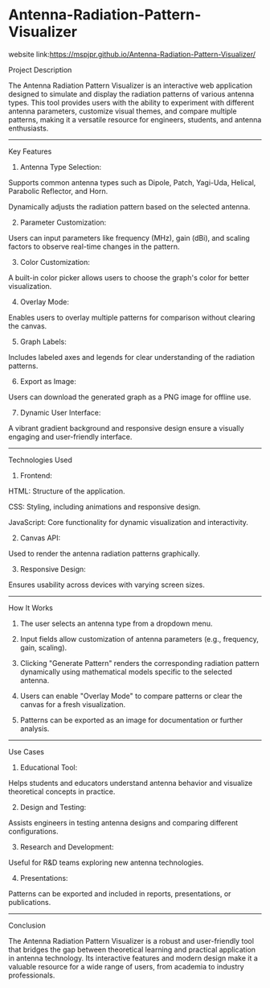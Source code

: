# Antenna-Radiation-Pattern-Visualizer

website link:https://mspjpr.github.io/Antenna-Radiation-Pattern-Visualizer/

Project Description

The Antenna Radiation Pattern Visualizer is an interactive web application designed to simulate and display the radiation patterns of various antenna types. This tool provides users with the ability to experiment with different antenna parameters, customize visual themes, and compare multiple patterns, making it a versatile resource for engineers, students, and antenna enthusiasts.


---

Key Features

1. Antenna Type Selection:

Supports common antenna types such as Dipole, Patch, Yagi-Uda, Helical, Parabolic Reflector, and Horn.

Dynamically adjusts the radiation pattern based on the selected antenna.



2. Parameter Customization:

Users can input parameters like frequency (MHz), gain (dBi), and scaling factors to observe real-time changes in the pattern.



3. Color Customization:

A built-in color picker allows users to choose the graph's color for better visualization.



4. Overlay Mode:

Enables users to overlay multiple patterns for comparison without clearing the canvas.



5. Graph Labels:

Includes labeled axes and legends for clear understanding of the radiation patterns.



6. Export as Image:

Users can download the generated graph as a PNG image for offline use.



7. Dynamic User Interface:

A vibrant gradient background and responsive design ensure a visually engaging and user-friendly interface.





---

Technologies Used

1. Frontend:

HTML: Structure of the application.

CSS: Styling, including animations and responsive design.

JavaScript: Core functionality for dynamic visualization and interactivity.



2. Canvas API:

Used to render the antenna radiation patterns graphically.



3. Responsive Design:

Ensures usability across devices with varying screen sizes.





---

How It Works

1. The user selects an antenna type from a dropdown menu.


2. Input fields allow customization of antenna parameters (e.g., frequency, gain, scaling).


3. Clicking "Generate Pattern" renders the corresponding radiation pattern dynamically using mathematical models specific to the selected antenna.


4. Users can enable "Overlay Mode" to compare patterns or clear the canvas for a fresh visualization.


5. Patterns can be exported as an image for documentation or further analysis.




---

Use Cases

1. Educational Tool:

Helps students and educators understand antenna behavior and visualize theoretical concepts in practice.



2. Design and Testing:

Assists engineers in testing antenna designs and comparing different configurations.



3. Research and Development:

Useful for R&D teams exploring new antenna technologies.



4. Presentations:

Patterns can be exported and included in reports, presentations, or publications.





---
Conclusion

The Antenna Radiation Pattern Visualizer is a robust and user-friendly tool that bridges the gap between theoretical learning and practical application in antenna technology. Its interactive features and modern design make it a valuable resource for a wide range of users, from academia to industry professionals.
